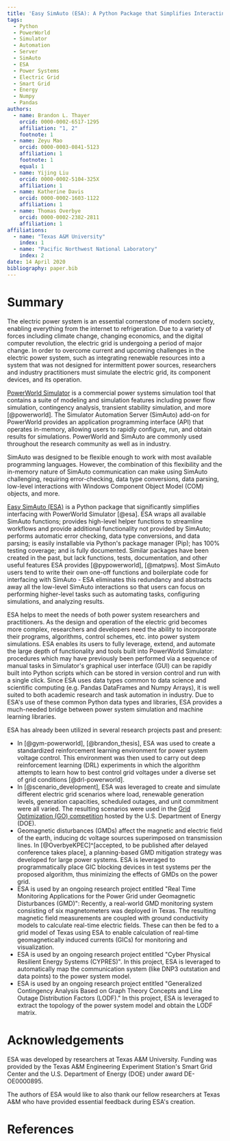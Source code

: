 ```yaml
---
title: 'Easy SimAuto (ESA): A Python Package that Simplifies Interacting with PowerWorld Simulator'
tags:
  - Python
  - PowerWorld
  - Simulator
  - Automation
  - Server
  - SimAuto
  - ESA
  - Power Systems
  - Electric Grid
  - Smart Grid
  - Energy
  - Numpy
  - Pandas
authors:
  - name: Brandon L. Thayer
    orcid: 0000-0002-6517-1295
    affiliation: "1, 2"
    footnote: 1
  - name: Zeyu Mao
    orcid: 0000-0003-0841-5123
    affiliation: 1
    footnote: 1
    equal: 1
  - name: Yijing Liu
    orcid: 0000-0002-5104-325X
    affiliation: 1
  - name: Katherine Davis
    orcid: 0000-0002-1603-1122
    affiliation: 1
  - name: Thomas Overbye
    orcid: 0000-0002-2382-2811
    affiliation: 1
affiliations:
  - name: "Texas A&M University"
    index: 1
  - name: "Pacific Northwest National Laboratory"
    index: 2
date: 14 April 2020
bibliography: paper.bib
---
```


# Summary

The electric power system is an essential cornerstone of modern society,
enabling everything from the internet to refrigeration. Due to a variety
of forces including climate change, changing economics, and the digital
computer revolution, the electric grid is undergoing a period of major
change. In order to overcome current and upcoming challenges in the
electric power system, such as integrating renewable resources into a
system that was not designed for intermittent power sources,
researchers and industry practitioners must simulate the electric grid,
its component devices, and its operation.

[PowerWorld Simulator](https://www.powerworld.com/) is a commercial
power systems simulation tool that contains a suite of modeling and
simulation features including power flow simulation, contingency
analysis, transient stability simulation, and more [@powerworld]. The
Simulator Automation Server (SimAuto) add-on for PowerWorld provides an
application programming interface (API) that operates in-memory,
allowing users to rapidly configure, run, and obtain results for
simulations. PowerWorld and SimAuto are commonly used throughout the
research community as well as in industry.

SimAuto was designed to be flexible enough to work with most available
programming languages. However, the combination of this flexibility and
the in-memory nature of SimAuto communication can make using SimAuto
challenging, requiring error-checking, data type conversions, data
parsing, low-level interactions with Windows Component Object Model
(COM) objects, and more.

[Easy SimAuto (ESA)](https://github.com/mzy2240/ESA) is a Python package
that significantly simplifies interfacing with PowerWorld Simulator
[@esa]. ESA wraps all available SimAuto functions; provides high-level
helper functions to streamline workflows and provide additional
functionality not provided by SimAuto; performs automatic error
checking, data type conversions, and data parsing; is easily installable
via Python's package manager (Pip); has 100% testing coverage; and is
fully documented. Similar packages have been created in the past, but
lack functions, tests, documentation, and other useful features ESA
provides [@pypowerworld], [@matpws]. Most SimAuto users tend to write
their own one-off functions and boilerplate code for interfacing with
SimAuto - ESA eliminates this redundancy and abstracts away all the
low-level SimAuto interactions so that users can focus on performing
higher-level tasks such as automating tasks, configuring simulations,
and analyzing results.

ESA helps to meet the needs of both power system researchers and 
practitioners. As the design and operation of the electric grid becomes
more complex, researchers and developers need the ability to incorporate
their programs, algorithms, control schemes, etc. into power system
simulations. ESA enables its users to fully leverage, extend, and
automate the large depth of functionality and tools built into
PowerWorld Simulator: procedures which may have previously been
performed via a sequence of manual tasks in Simulator's graphical user
interface (GUI) can be rapidly built into Python scripts which can be
stored in version control and run with a single click. Since ESA uses
data types common to data science and scientific computing (e.g. Pandas
DataFrames and Numpy Arrays), it is well suited to both academic
research and task automation in industry. Due to ESA's use of these
common Python data types and libraries, ESA provides a much-needed
bridge between power system simulation and machine learning libraries.

ESA has already been utilized in several research projects past and
present:

- In [@gym-powerworld], [@brandon_thesis], ESA was used to create a
standardized reinforcement learning environment for power system voltage
control. This environment was then used to carry out deep reinforcement
learning (DRL) experiments in which the algorithm attempts to learn how
to best control grid voltages under a diverse set of grid conditions 
[@drl-powerworld]. 
- In [@scenario_development], ESA was leveraged to create and simulate 
different electric grid scenarios where load, renewable generation 
levels, generation capacities, scheduled outages, and unit commitment
were all varied. The resulting scenarios were used in the
[Grid Optimization (GO) competition](https://gocompetition.energy.gov/)
hosted by the U.S. Department of Energy (DOE).
- Geomagnetic disturbances (GMDs) affect the magnetic and electric field
of the earth, inducing dc voltage sources superimposed on transmission
lines. In [@OverbyeKPEC]^[accepted, to be published after delayed
conference takes place], a planning-based GMD mitigation strategy was
developed for large power systems. ESA is leveraged to programmatically
place GIC blocking devices in test systems per the proposed algorithm,
thus minimizing the effects of GMDs on the power grid.
- ESA is used by an ongoing research project entitled "Real Time
Monitoring Applications for the Power Grid under Geomagnetic
Disturbances (GMD)": Recently, a real-world GMD monitoring system
consisting of six magnetometers was deployed in Texas. The resulting
magnetic field measurements are coupled with ground conductivity models
to calculate real-time electric fields. These can then be fed to a grid
model of Texas using ESA to enable calculation of real-time
geomagnetically induced currents (GICs) for monitoring and
visualization.
- ESA is used by an ongoing research project entitled "Cyber Physical 
Resilient Energy Systems (CYPRES)". In this project, ESA is leveraged to
automatically map the communication system (like DNP3 outstation and 
data points) to the power system model.
- ESA is used by an ongoing research project entitled "Generalized 
Contingency Analysis Based on Graph Theory Concepts and Line Outage 
Distribution Factors (LODF)." In this project, ESA is leveraged to 
extract the topology of the power system model and obtain the LODF 
matrix.

# Acknowledgements

ESA was developed by researchers at Texas A&M University. Funding was
provided by the Texas A&M Engineering Experiment Station's Smart Grid
Center and the U.S. Department of Energy (DOE) under award DE-OE0000895.

The authors of ESA would like to also thank our fellow researchers at
Texas A&M who have provided essential feedback during ESA's creation.

# References